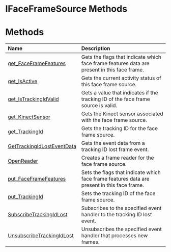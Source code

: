 IFaceFrameSource Methods  
========================  

<span id="publicmethodsSection"></span>

Methods  
=======  

<table>
<colgroup>
<col width="30%" />
<col width="60%" />
</colgroup>
<thead>
<tr class="header">
<th align="left">Name</th>
<th align="left">Description</th>
</tr>
</thead>
<tbody>
<tr class="odd">
<td align="left"><a href="Methods/get_FaceFrameFeatures_Method.md">get_FaceFrameFeatures</a></td>
<td align="left">Gets the flags that indicate which face frame features data are present in this face frame.</td>
</tr>
<tr class="even">
<td align="left"><a href="Methods/get_IsActive_Method.md">get_IsActive</a></td>
<td align="left">Gets the current activity status of this face frame source.</td>
</tr>
<tr class="odd">
<td align="left"><a href="Methods/get_IsTrackingIdValid_Method.md">get_IsTrackingIdValid</a></td>
<td align="left">Gets a value that indicates if the tracking ID of the face frame source is valid.</td>
</tr>
<tr class="even">
<td align="left"><a href="Methods/get_KinectSensor_Method.md">get_KinectSensor</a></td>
<td align="left">Gets the Kinect sensor associated with the face frame source.</td>
</tr>
<tr class="odd">
<td align="left"><a href="Methods/get_TrackingId_Method.md">get_TrackingId</a></td>
<td align="left">Gets the tracking ID for the face frame source.</td>
</tr>
<tr class="even">
<td align="left"><a href="Methods/GetTrackingIdLostEventData.md">GetTrackingIdLostEventData</a></td>
<td align="left">Gets the event data from a tracking ID lost frame event.</td>
</tr>
<tr class="odd">
<td align="left"><a href="Methods/OpenReader_Method.md">OpenReader</a></td>
<td align="left">Creates a frame reader for the face frame source.</td>
</tr>
<tr class="even">
<td align="left"><a href="Methods/put_FaceFrameFeatures_Method.md">put_FaceFrameFeatures</a></td>
<td align="left">Sets the flags that indicate which face frame features data are present in this face frame.</td>
</tr>
<tr class="odd">
<td align="left"><a href="Methods/put_TrackingId_Method.md">put_TrackingId</a></td>
<td align="left">Sets the tracking ID of the face frame source.</td>
</tr>
<tr class="even">
<td align="left"><a href="Methods/SubscribeTrackingIdLost.md">SubscribeTrackingIdLost</a></td>
<td align="left">Subscribes to the specified event handler to the tracking ID lost event.</td>
</tr>
<tr class="odd">
<td align="left"><a href="Methods/UnsubscribeTrackingIdLost.md">UnsubscribeTrackingIdLost</a></td>
<td align="left">Unsubscribes the specified event handler that processes new frames.</td>
</tr>
</tbody>
</table>



<!--Please do not edit the data in the comment block below.-->
<!--
TOCTitle : IFaceFrameSource Methods
RLTitle : IFaceFrameSource Methods
KeywordK : IFaceFrameSource interface, methods
KeywordA : Methods.T:Microsoft.Kinect.face.IFaceFrameSource
AssetID : Methods.T:Microsoft.Kinect.face.IFaceFrameSource
Locale : en-us
CommunityContent : 1
TargetOS : Windows
TopicType : kbSyntax
DocSet : K4Wv2
ProjType : K4Wv2Proj
Technology : Kinect for Windows
Product : Kinect for Windows SDK v2
productversion : 20
-->
